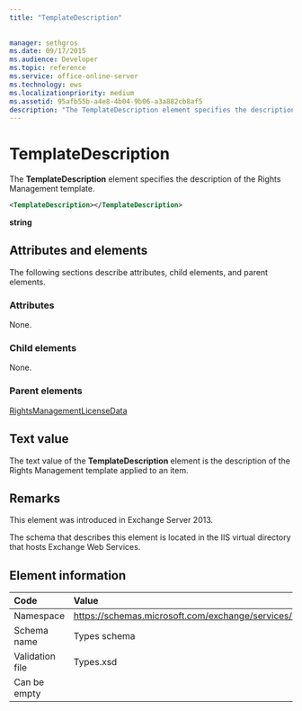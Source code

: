 ```yaml
---
title: "TemplateDescription"
 
 
manager: sethgros
ms.date: 09/17/2015
ms.audience: Developer
ms.topic: reference
ms.service: office-online-server
ms.technology: ews
ms.localizationpriority: medium
ms.assetid: 95afb55b-a4e8-4b04-9b06-a3a882cb8af5
description: "The TemplateDescription element specifies the description of the Rights Management template."
---
```


# TemplateDescription

The **TemplateDescription** element specifies the description of the Rights Management template. 
  
```XML
<TemplateDescription></TemplateDescription>
```

 **string**
## Attributes and elements

The following sections describe attributes, child elements, and parent elements.
  
### Attributes

None.
  
### Child elements

None.
  
### Parent elements

[RightsManagementLicenseData](rightsmanagementlicensedata.md)
  
## Text value

The text value of the **TemplateDescription** element is the description of the Rights Management template applied to an item. 
  
## Remarks

This element was introduced in Exchange Server 2013.
  
The schema that describes this element is located in the IIS virtual directory that hosts Exchange Web Services.
  
## Element information

|**Code**|**Value**|
|:-----|:-----|
|Namespace  <br/> |https://schemas.microsoft.com/exchange/services/2006/types  <br/> |
|Schema name  <br/> |Types schema  <br/> |
|Validation file  <br/> |Types.xsd  <br/> |
|Can be empty  <br/> ||
   

